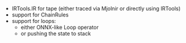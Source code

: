 * IRTools.IR for tape (either traced via Mjolnir or directly using IRTools)
* support for ChainRules
* support for loops:
  - either ONNX-like Loop operator
  - or pushing the state to stack